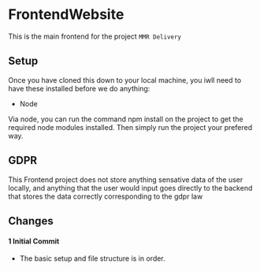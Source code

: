 # FrontendWebsite
This is the main frontend for the project ``MMR Delivery``

## Setup
Once you have cloned this down to your local machine, you iwll need to have these installed before we do anything:
- Node

Via node, you can run the command npm install on the project to get the required node modules installed.
Then simply run the project your prefered way.

## GDPR

This Frontend project does not store anything sensative data of the user locally, and anything that the user would input goes directly to the backend that stores the data correctly corresponding to the gdpr law

## Changes

####  1 Initial Commit 
- The basic setup and file structure is in order. 

